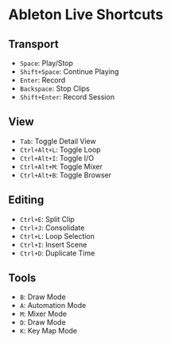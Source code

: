 # Ableton Live Shortcuts

## Transport
- `Space`: Play/Stop
- `Shift+Space`: Continue Playing
- `Enter`: Record
- `Backspace`: Stop Clips
- `Shift+Enter`: Record Session

## View
- `Tab`: Toggle Detail View
- `Ctrl+Alt+L`: Toggle Loop
- `Ctrl+Alt+I`: Toggle I/O
- `Ctrl+Alt+M`: Toggle Mixer
- `Ctrl+Alt+B`: Toggle Browser

## Editing
- `Ctrl+E`: Split Clip
- `Ctrl+J`: Consolidate
- `Ctrl+L`: Loop Selection
- `Ctrl+I`: Insert Scene
- `Ctrl+D`: Duplicate Time

## Tools
- `B`: Draw Mode
- `A`: Automation Mode
- `M`: Mixer Mode
- `D`: Draw Mode
- `K`: Key Map Mode
